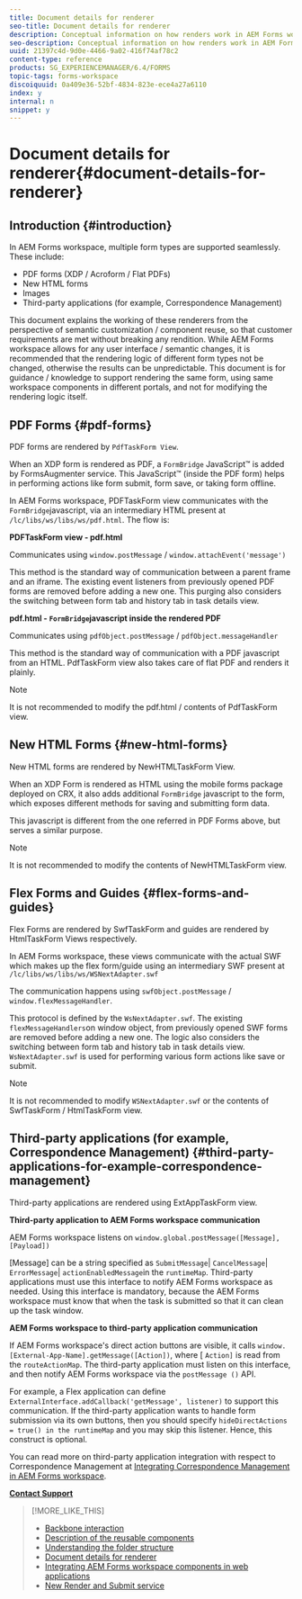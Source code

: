 ```yaml
---
title: Document details for renderer
seo-title: Document details for renderer
description: Conceptual information on how renders work in AEM Forms workspace to render the various supported form and file types.
seo-description: Conceptual information on how renders work in AEM Forms workspace to render the various supported form and file types.
uuid: 21397c4d-9d0e-4466-9a02-416f74af78c2
content-type: reference
products: SG_EXPERIENCEMANAGER/6.4/FORMS
topic-tags: forms-workspace
discoiquuid: 0a409e36-52bf-4834-823e-ece4a27a6110
index: y
internal: n
snippet: y
---
```


# Document details for renderer{#document-details-for-renderer}

## Introduction {#introduction}

In AEM Forms workspace, multiple form types are supported seamlessly. These include:

* PDF forms (XDP / Acroform / Flat PDFs)
* New HTML forms
* Images
* Third-party applications (for example, Correspondence Management)

This document explains the working of these renderers from the perspective of semantic customization / component reuse, so that customer requirements are met without breaking any rendition. While AEM Forms workspace allows for any user interface / semantic changes, it is recommended that the rendering logic of different form types not be changed, otherwise the results can be unpredictable. This document is for guidance / knowledge to support rendering the same form, using same workspace components in different portals, and not for modifying the rendering logic itself. 

## PDF Forms {#pdf-forms}

PDF forms are rendered by `PdfTaskForm View`.

When an XDP form is rendered as PDF, a `FormBridge` JavaScript™ is added by FormsAugmenter service. This JavaScript™ (inside the PDF form) helps in performing actions like form submit, form save, or taking form offline.

In AEM Forms workspace, PDFTaskForm view communicates with the `FormBridge`javascript, via an intermediary HTML present at `/lc/libs/ws/libs/ws/pdf.html`. The flow is:

**PDFTaskForm view - pdf.html**

Communicates using `window.postMessage` / `window.attachEvent('message')`

This method is the standard way of communication between a parent frame and an iframe. The existing event listeners from previously opened PDF forms are removed before adding a new one. This purging also considers the switching between form tab and history tab in task details view.

**pdf.html - `FormBridge`javascript inside the rendered PDF**

Communicates using `pdfObject.postMessage` / `pdfObject.messageHandler`

This method is the standard way of communication with a PDF javascript from an HTML. PdfTaskForm view also takes care of flat PDF and renders it plainly.

>[!NOTE]
>
>It is not recommended to modify the pdf.html / contents of PdfTaskForm view.

## New HTML Forms {#new-html-forms}

New HTML forms are rendered by NewHTMLTaskForm View.

When an XDP Form is rendered as HTML using the mobile forms package deployed on CRX, it also adds additional `FormBridge` javascript to the form, which exposes different methods for saving and submitting form data.

This javascript is different from the one referred in PDF Forms above, but serves a similar purpose.

>[!NOTE]
>
>It is not recommended to modify the contents of NewHTMLTaskForm view.

## Flex Forms and Guides {#flex-forms-and-guides}

Flex Forms are rendered by SwfTaskForm and guides are rendered by HtmlTaskForm Views respectively.

In AEM Forms workspace, these views communicate with the actual SWF which makes up the flex form/guide using an intermediary SWF present at `/lc/libs/ws/libs/ws/WSNextAdapter.swf`

The communication happens using `swfObject.postMessage` / `window.flexMessageHandler`.

This protocol is defined by the `WsNextAdapter.swf`. The existing `flexMessageHandlers`on window object, from previously opened SWF forms are removed before adding a new one. The logic also considers the switching between form tab and history tab in task details view. `WsNextAdapter.swf` is used for performing various form actions like save or submit.

>[!NOTE]
>
>It is not recommended to modify `WSNextAdapter.swf` or the contents of SwfTaskForm / HtmlTaskForm view.

## Third-party applications (for example, Correspondence Management) {#third-party-applications-for-example-correspondence-management}

Third-party applications are rendered using ExtAppTaskForm view.

**Third-party application to AEM Forms workspace communication**

AEM Forms workspace listens on `window.global.postMessage([Message],[Payload])`

[Message] can be a string specified as `SubmitMessage`| `CancelMessage`| `ErrorMessage`| `actionEnabledMessage`in the `runtimeMap`. Third-party applications must use this interface to notify AEM Forms workspace as needed. Using this interface is mandatory, because the AEM Forms workspace must know that when the task is submitted so that it can clean up the task window.

**AEM Forms workspace to third-party application communication**

If AEM Forms workspace's direct action buttons are visible, it calls `window.[External-App-Name].getMessage([Action])`, where [ `Action]` is read from the `routeActionMap`. The third-party application must listen on this interface, and then notify AEM Forms workspace via the `postMessage ()` API.

For example, a Flex application can define `ExternalInterface.addCallback('getMessage', listener)` to support this communication. If the third-party application wants to handle form submission via its own buttons, then you should specify `hideDirectActions = true() in the runtimeMap` and you may skip this listener. Hence, this construct is optional.

You can read more on third-party application integration with respect to Correspondence Management at [Integrating Correspondence Management in AEM Forms workspace](../../forms/using/integrating-correspondence-management-html-workspace.md).

[**Contact Support**](https://www.adobe.com/account/sign-in.supportportal.html)

>[!MORE_LIKE_THIS]
>
>* [Backbone interaction](../../forms/using/backbone-interaction.md)
>* [Description of the reusable components](../../forms/using/description-reusable-components.md)
>* [Understanding the folder structure](../../forms/using/folder-structure.md)
>* [Document details for renderer](../../forms/using/document-details-renderer.md)
>* [Integrating AEM Forms workspace components in web applications](../../forms/using/integrating-html-ws-components-web.md)
>* [New Render and Submit service](../../forms/using/new-render-submit-service.md)
